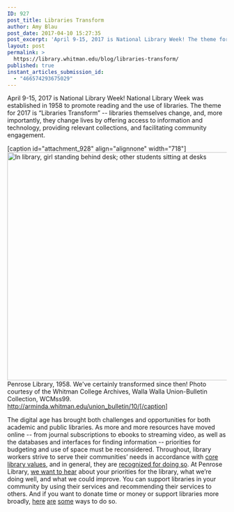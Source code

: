 ```yaml
---
ID: 927
post_title: Libraries Transform
author: Amy Blau
post_date: 2017-04-10 15:27:35
post_excerpt: 'April 9-15, 2017 is National Library Week! The theme for 2017 is “Libraries Transform” -- libraries themselves change, and, more importantly, they change lives by offering access to information and technology, providing relevant collections, and facilitating community engagement.'
layout: post
permalink: >
  https://library.whitman.edu/blog/libraries-transform/
published: true
instant_articles_submission_id:
  - "466574293675029"
---
```

April 9-15, 2017 is National Library Week! National Library Week was established in 1958 to promote reading and the use of libraries. The theme for 2017 is “Libraries Transform” -- libraries themselves change, and, more importantly, they change lives by offering access to information and technology, providing relevant collections, and facilitating community engagement.

[caption id="attachment_928" align="alignnone" width="718"]<img class="wp-image-928 size-full" src="https://library.whitman.edu/blog/wp-content/uploads/sites/4/2017/04/PenroseLibrary1958.jpg" alt="In library, girl standing behind desk; other students sitting at desks" width="718" height="524" /> Penrose Library, 1958. We've certainly transformed since then! Photo courtesy of the Whitman College Archives, Walla Walla Union-Bulletin Collection, WCMss99. http://arminda.whitman.edu/union_bulletin/10/[/caption]

The digital age has brought both challenges and opportunities for both academic and public libraries. As more and more resources have moved online -- from journal subscriptions to ebooks to streaming video, as well as the databases and interfaces for finding information -- priorities for budgeting and use of space must be reconsidered. Throughout, library workers strive to serve their communities’ needs in accordance with <a href="http://www.ala.org/advocacy/intfreedom/statementspols/corevalues">core library values</a>, and in general, they are <a href="http://www.pewinternet.org/2016/09/09/libraries-2016/">recognized for doing so</a>. At Penrose Library, <a href="https://library.whitman.edu/contact-a-librarian/">we want to hear</a> about your priorities for the library, what we’re doing well, and what we could improve. You can support libraries in your community by using their services and recommending their services to others. And if you want to donate time or money or support libraries more broadly, <a href="http://www.ala.org/advocacy/advleg/federallegislation/fight-for-libraries">here</a> <a href="https://wallawallapubliclibrary.org/friends">are</a> <a href="https://library.whitman.edu/about-the-library/#Giving">some</a> ways to do so.